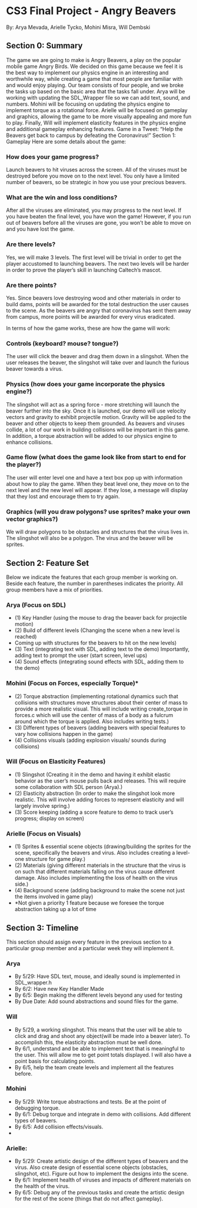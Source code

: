 # CS3 Final Project - Angry Beavers

By: Arya Mevada, Arielle Tycko, Mohini Misra, Will Dembski

## Section 0: Summary

The game we are going to make is Angry Beavers, a play on the popular mobile game Angry Birds. We decided on this game because we feel it is the best way to implement our physics engine in an interesting and worthwhile way, while creating a game that most people are familiar with and would enjoy playing. 
Our team consists of four people, and we broke the tasks up based on the basic area that the tasks fall under. Arya will be working with updating the SDL_Wrapper file so we can add text, sound, and numbers. Mohini will be focusing on updating the physics engine to implement torque as a rotational force. Arielle will be focused on gameplay and graphics, allowing the game to be more visually appealing and more fun to play. Finally, Will will implement elasticity features in the physics engine and additional gameplay enhancing features.
Game in a Tweet: “Help the Beavers get back to campus by defeating the Coronavirus!”
Section 1: Gameplay
Here are some details about the game:
### How does your game progress?
Launch beavers to hit viruses across the screen.  All of the viruses must be destroyed before you move on to the next level.  You only have a limited number of beavers, so be strategic in how you use your precious beavers.  
### What are the win and loss conditions?
After all the viruses are eliminated, you may progress to the next level.  If you have beaten the final level, you have won the game!  However, if you run out of beavers before all the viruses are gone, you won’t be able to move on and you have lost the game.  
### Are there levels?
Yes, we will make 3 levels.  The first level will be trivial in order to get the player accustomed to launching beavers.  The next two levels will be harder in order to prove the player’s skill in launching Caltech’s mascot.
### Are there points?
Yes.  Since beavers love destroying wood and other materials in order to build dams, points will be awarded for the total destruction the user causes to the scene.  As the beavers are angry that coronavirus has sent them away from campus, more points will be awarded for every virus eradicated.
 
 
In terms of how the game works, these are how the game will work:
### Controls (keyboard? mouse? tongue?)
The user will click the beaver and drag them down in a slingshot.  When the user releases the beaver, the slingshot will take over and launch the furious beaver towards a virus.
### Physics (how does your game incorporate the physics engine?)
The slingshot will act as a spring force - more stretching will launch the beaver further into the sky. Once it is launched, our demo will use velocity vectors and gravity to exhibit projectile motion. Gravity will be applied to the beaver and other objects to keep them grounded.  As beavers and viruses collide, a lot of our work in building collisions will be important in this game. In addition, a torque abstraction will be added to our physics engine to enhance collisions. 
### Game flow (what does the game look like from start to end for the player?)
The user will enter level one and have a text box pop up with information about how to play the game.  When they beat level one, they move on to the next level and the new level will appear.  If they lose, a message will display that they lost and encourage them to try again.
### Graphics (will you draw polygons? use sprites? make your own vector graphics?)
We will draw polygons to be obstacles and structures that the virus lives in.  The slingshot will also be a polygon. The virus and the beaver will be sprites.
 
## Section 2: Feature Set
Below we indicate the features that each group member is working on. Beside each feature, the number in parentheses indicates the priority. All group members have a mix of priorities. 
### Arya (Focus on SDL)  
* (1) Key Handler (using the mouse to drag the beaver back for projectile motion) 
* (2) Build of different levels (Changing the scene when a new level is reached)
* Coming up with structures for the beavers to hit on the new levels) 
* (3) Text (integrating text with SDL, adding text to the demo) Importantly, adding text to prompt the user (start screen, level ups)
* (4) Sound effects (integrating sound effects with SDL, adding them to the demo)

### Mohini (Focus on Forces, especially Torque)* 
* (2) Torque abstraction (implementing rotational dynamics such that collisions with structures move structures about their center of mass to provide a more realistic visual. This will include writing create_torque in forces.c which will use the center of mass of a body as a fulcrum around which the torque is applied. Also includes writing tests.)
* (3) Different types of beavers (adding beavers with special features to vary how collisions happen in the game)
* (4) Collisions visuals (adding explosion visuals/ sounds during collisions)

### Will (Focus on Elasticity Features)
* (1) Slingshot  (Creating it in the demo and having it exhibit elastic behavior as the user’s mouse pulls back and releases. This will require some collaboration with SDL person (Arya).)
* (2) Elasticity abstraction (In order to make the slingshot look more realistic. This will involve adding forces to represent elasticity and will largely involve spring.)
* (3) Score keeping (adding a score feature to demo to track user’s progress; display on screen) 

### Arielle (Focus on Visuals) 
* (1) Sprites & essential scene objects (drawing/building the sprites for the scene, specifically the beavers and virus. Also includes creating a level-one structure for game play.)
* (2) Materials (giving different materials in the structure that the virus is on such that different materials falling on the virus cause different damage. Also includes implementing the loss of health on the virus side.)
* (4) Background scene (adding background to make the scene not just the items involved in game play)
* *Not given a priority 1 feature because we foresee the torque abstraction taking up a lot of time 


## Section 3: Timeline
This section should assign every feature in the previous section to a particular group member and a particular week they will implement it.
### Arya 
* By 5/29: Have SDL text, mouse, and ideally sound is implemented in SDL_wrapper.h
* By 6/2: Have new Key Handler Made 
* By 6/5: Begin making the different levels beyond any used for testing
* By Due Date: Add sound abstractions and sound files for the game. 

### Will
* By 5/29, a working slingshot.  This means that the user will be able to click and drag and shoot any object(will be made into a beaver later).  To accomplish this, the elasticity abstraction must be well done.
* By 6/1, understand and be able to implement text that is meaningful to the user.  This will allow me to get point totals displayed.  I will also have a point basis for calculating points.
* By 6/5, help the team create levels and implement all the features before.

### Mohini
* By 5/29: Write torque abstractions and tests. Be at the point of debugging torque. 
* By 6/1: Debug torque and integrate in demo with collisions. Add different types of beavers. 
* By 6/5: Add collision effects/visuals.
* 


### Arielle: 
* By 5/29: Create artistic design of the different types of beavers and the virus. Also create design of essential scene objects (obstacles, slingshot, etc). Figure out how to implement the designs into the scene.
* By 6/1: Implement health of viruses and impacts of different materials on the health of the virus.
* By 6/5: Debug any of the previous tasks and create the artistic design for the rest of the scene (things that do not affect gameplay).

